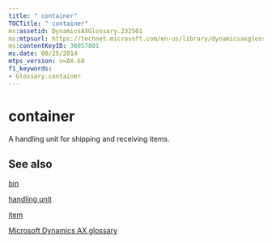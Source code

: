 ```yaml
---
title: " container"
TOCTitle: " container"
ms:assetid: DynamicsAXGlossary.232501
ms:mtpsurl: https://technet.microsoft.com/en-us/library/dynamicsaxglossary.232501(v=AX.60)
ms:contentKeyID: 36057801
ms.date: 08/25/2014
mtps_version: v=AX.60
f1_keywords:
- Glossary.container
---
```


# container

A handling unit for shipping and receiving items.

## See also

[bin](bin.md)

[handling unit](handling-unit.md)

[item](item.md)

[Microsoft Dynamics AX glossary](glossary/microsoft-dynamics-ax-glossary.md)

  


